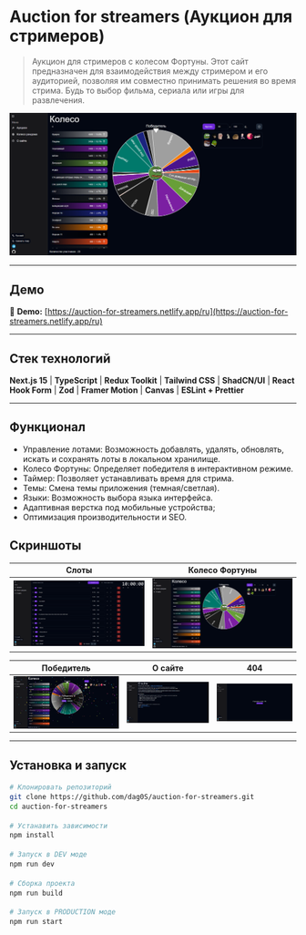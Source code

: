 # Auction for streamers (Аукцион для стримеров)

> Аукцион для стримеров с колесом Фортуны. Этот сайт предназначен для взаимодействия между стримером и его аудиторией, позволяя им совместно принимать решения во время стрима. Будь то выбор фильма, сериала или игры для развлечения.

![Preview Screenshot](https://github.com/dag0S/auction-for-streamers/blob/master/public/screenshots/wheel.png)

---

## Демо

🔗 **Demo:** [https://auction-for-streamers.netlify.app/ru](https://auction-for-streamers.netlify.app/ru)

---

## Стек технологий

**Next.js 15** | **TypeScript** | **Redux Toolkit** | **Tailwind CSS** | **ShadCN/UI** | **React Hook Form** | **Zod** | **Framer Motion** | **Canvas** | **ESLint + Prettier**

---

## Функционал

- Управление лотами: Возможность добавлять, удалять, обновлять, искать и сохранять лоты в локальном хранилище.
- Колесо Фортуны: Определяет победителя в интерактивном режиме.
- Таймер: Позволяет устанавливать время для стрима.
- Темы: Смена темы приложения (темная/светлая).
- Языки: Возможность выбора языка интерфейса.
- Адаптивная верстка под мобильные устройства;
- Оптимизация производительности и SEO.

## Скриншоты

|                                               Слоты                                               |                                               Колесо Фортуны                                               |
| :-----------------------------------------------------------------------------------------------: | :--------------------------------------------------------------------------------------------------------: |
| ![Слоты](https://github.com/dag0S/auction-for-streamers/blob/master/public/screenshots/slots.png) | ![Колесо Фортуны](https://github.com/dag0S/auction-for-streamers/blob/master/public/screenshots/wheel.png) |

|                                               Победитель                                                |                                               О сайте                                               |                                              404                                              |
| :-----------------------------------------------------------------------------------------------------: | :-------------------------------------------------------------------------------------------------: | :-------------------------------------------------------------------------------------------: |
| ![Победитель](https://github.com/dag0S/auction-for-streamers/blob/master/public/screenshots/winner.png) | ![О сайте](https://github.com/dag0S/auction-for-streamers/blob/master/public/screenshots/about.png) | ![404](https://github.com/dag0S/auction-for-streamers/blob/master/public/screenshots/404.png) |

---

## Установка и запуск

```bash
# Клонировать репозиторий
git clone https://github.com/dag0S/auction-for-streamers.git
cd auction-for-streamers

# Устанавить зависимости
npm install

# Запуск в DEV моде
npm run dev

# Сборка проекта
npm run build

# Запуск в PRODUCTION моде
npm run start
```
